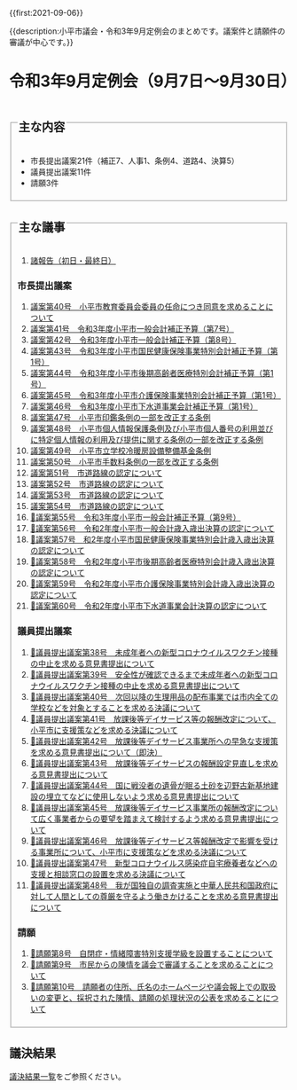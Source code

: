 {{first:2021-09-06}}

{{description:小平市議会・令和3年9月定例会のまとめです。議案件と請願件の審議が中心です。}}

# 令和3年9月定例会（9月7日～9月30日）

<fieldset class="summary">
  <legend><h2>主な内容</h2></legend>

- 市長提出議案21件（補正7、人事1、条例4、道路4、決算5）
- 議員提出議案11件
- 請願3件

</fieldset>

<fieldset class="nittei">
  <legend><h2>主な議事</h2></legend>

1. [諸報告（初日・最終日）](./syohokoku.md)

### 市長提出議案

1. [議案第40号　小平市教育委員会委員の任命につき同意を求めることについて](./gian-40.md)
1. [議案第41号　令和3年度小平市一般会計補正予算（第7号）](./gian-41.md)
1. [議案第42号　令和3年度小平市一般会計補正予算（第8号）](./gian-42.md)
1. [議案第43号　令和3年度小平市国民健康保険事業特別会計補正予算（第1号）](./gian-43.md)
1. [議案第44号　令和3年度小平市後期高齢者医療特別会計補正予算（第1号）](./gian-44.md)
1. [議案第45号　令和3年度小平市介護保険事業特別会計補正予算（第1号）](./gian-45.md)
1. [議案第46号　令和3年度小平市下水道事業会計補正予算（第1号）](./gian-46.md)
1. [議案第47号　小平市印鑑条例の一部を改正する条例](./gian-47.md)
1. [議案第48号　小平市個人情報保護条例及び小平市個人番号の利用並びに特定個人情報の利用及び提供に関する条例の一部を改正する条例](./gian-48.md)
1. [議案第49号　小平市立学校冷暖房設備整備基金条例](./gian-49.md)
1. [議案第50号　小平市手数料条例の一部を改正する条例](./gian-50.md)
1. [議案第51号　市道路線の認定について](./gian-51.md)
1. [議案第52号　市道路線の認定について](./gian-52.md)
1. [議案第53号　市道路線の認定について](./gian-53.md)
1. [議案第54号　市道路線の認定について](./gian-54.md)
1. [🚧議案第55号　令和3年度小平市一般会計補正予算（第9号）](./gian-55.md)
1. [🚧議案第56号　令和2年度小平市一般会計歳入歳出決算の認定について](./gian-56.md)
1. [🚧議案第57号　和2年度小平市国民健康保険事業特別会計歳入歳出決算の認定について](./gian-57.md)
1. [🚧議案第58号　令和2年度小平市後期高齢者医療特別会計歳入歳出決算の認定について](./gian-58.md)
1. [🚧議案第59号　令和2年度小平市介護保険事業特別会計歳入歳出決算の認定について](./gian-59.md)
1. [🚧議案第60号　令和2年度小平市下水道事業会計決算の認定について](./gian-60.md)

### 議員提出議案

1. [🚧議員提出議案第38号　未成年者への新型コロナウイルスワクチン接種の中止を求める意見書提出について](./giin-gian-38.md)
1. [🚧議員提出議案第39号　安全性が確認できるまで未成年者への新型コロナウイルスワクチン接種の中止を求める意見書提出について](./giin-gian-39.md)
1. [🚧議員提出議案第40号　次回以降の生理用品の配布事業では市内全ての学校などを対象とすることを求める決議について](./giin-gian-40.md)
1. [🚧議員提出議案第41号　放課後等デイサーピス等の報酬改定について、小平市に支援策などを求める決議について](./giin-gian-41.md)
1. [🚧議員提出議案第42号　放課後等デイサービス事業所への早急な支援策を求める意見書提出について（即決）](./giin-gian-42.md)
1. [🚧議員提出議案第43号　放課後等デイサーピスの報酬設定見直しを求める意見書提出について](./giin-gian-43.md)
1. [🚧議員提出議案第44号　国に戦没者の遺骨が眠る土砂を辺野古新基地建設の埋立てなどに使用しないよう求める意見書提出について](./giin-gian-44.md)
1. [🚧議員提出議案第45号　放課後等デイサーピス事業所の報酬改定について広く事業者からの要望を踏まえて検討するよう求める意見書提出について](./giin-gian-45.md)
1. [🚧議員提出議案第46号　放課後等デイサービス等報酬改定で影響を受ける事業所について、小平市に支援策などを求める決議について](./giin-gian-46.md)
1. [🚧議員提出議案第47号　新型コロナウイルス感染症自宅療養者などへの支援と相談窓口の設置を求める決議について](./giin-gian-47.md)
1. [🚧議員提出議案第48号　我が国独自の調査実施と中華人民共和国政府に対して人間としての尊厳を守るよう働きかけることを求める意見書提出について](./giin-gian-48.md)

### 請願

1. [🚧請願第8号　自閉症・情緒障害特別支援学級を設置することについて](./seigan-8.md)
1. [🚧請願第9号　市民からの陳情を議会で審議することを求めることについて](./seigan-9.md)
1. [🚧請願第10号　請願者の住所、氏名のホームページや議会報上での取扱いの変更と、採択された陳情、請願の処理状況の公表を求めることについて](./seigan-10.md)

</fieldset>

## 議決結果

[議決結果一覧](../kekka-ichiran.md)をご参照ください。




